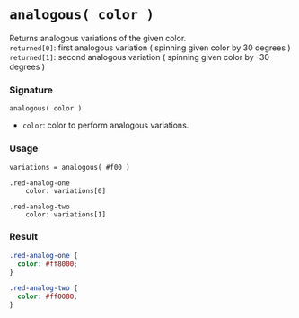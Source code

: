 # `analogous( color )`

Returns analogous variations of the given color.  
`returned[0]`: first analogous variation ( spinning given color by 30 degrees )  
`returned[1]`: second analogous variation ( spinning given color by -30 degrees )

### Signature

`analogous( color )`

* `color`: color to perform analogous variations.

### Usage

```stylus
variations = analogous( #f00 )

.red-analog-one
    color: variations[0]

.red-analog-two
    color: variations[1]
```

### Result

```css
.red-analog-one {
  color: #ff8000;
}

.red-analog-two {
  color: #ff0080;
}
```
